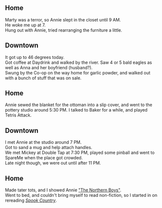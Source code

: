 ## Home
Marty was a terror, so Annie slept in the closet until 9 AM.  
He woke me up at 7.  
Hung out with Annie, tried rearranging the furniture a little.  

## Downtown
It got up to 46 degrees today.  
Got coffee at Daydrink and walked by the river. Saw 4 or 5 bald eagles as well as Anna and her boyfriend (husband?).    
Swung by the Co-op on the way home for garlic powder, and walked out with a bunch of stuff that was on sale.  

## Home
Annie sewed the blanket for the ottoman into a slip cover, and went to the pottery studio around 5:30 PM.
I talked to Baker for a while, and played Tetris Attack.  

## Downtown
I met Annie at the studio around 7 PM.  
Got to sand a mug and help attach handles.  
We met Mickey at Double Tap at 7:30 PM, played some pinball and went to SpareMe when the place got crowded.  
Late night though, we were out until after 11 PM.  

## Home
Made tater tots, and I showed Annie ["The Northern Boys"](https://www.rollingstone.com/culture/culture-features/northern-boys-party-time-tiktok-rap-1234598288/).  
Went to bed, and couldn't bring myself to read non-fiction, so I started in on rereading [_Spook Country_](https://en.wikipedia.org/wiki/Spook_Country).
